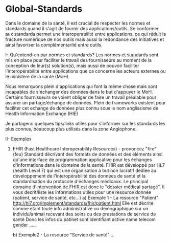 # Global-Standards
Dans le domaine de la santé, il est crucial de respecter les normes et standards quand il s'agit de fournir des applications/outils. Se conformer aux standards permet une interoperabilité entre applications, ce qui réduit la fracture numérique de nos outils mais aussi la redondance des initiatives et ainsi favoriser la complémentarité entre outils.

I- Qu'entend-on par normes et standards?
Les normes et standards sont mis en place pour faciliter le travail des fournisseurs au moment de la conception de leur(s) solution(s), mais aussi de pouvoir faciliter l'interopérabilité entre applications que ca concerne les acteurs externes ou le ministère de la santé (MoH).

Nous remarquons plein d'applications qui font la même chose mais sont incapables de s'échanger des données dans le but d'appuyer le MoH. Certains fournisseurs se voient obliger de faire un travail préalable pour assurer un partage/échange de données.
Plein de frameworks existent pour faciliter cet echange de données plus connu sous le nom anglissisme de Health Information Exchange (HIE)

Je partagerai quelques tips/links utiles pour s'informer sur les standards les plus connus, beaucoup plus utilisés dans la zone Anglophone.

II- Exemples
  1) FHIR (Fast Healthcare Interoperability Resources) - prononcez "fire"(feu)
    Standard décrivant des formats de données et des éléments ainsi qu'une interface de programmation applicative pour les échanges d'informations dans le domaine de la santé.
    FHIR est développé par HL7 (health Level 7) qui est une organisation à but non lucratif dédiée au développement de l'interopérabilité des données de santé et la standardisation du protocole d'échanges médicaux.
    Le principal domaine d'intervention de FHIR est donc le "dossier médical partagé".
    Il vous decrit/liste les informations utiles pour une resource donnée (patient, service de santé, etc...)
      a) Exemple 1 - La resource "Patient": http://hl7.org/implement/standards/fhir/patient.html
    Elle est décrite comme etant toute info administrative ou demographique sur un individu/animal recevant des soins ou des prestations de service de santé
  Donc les infos du patinet sont 
    identifiant
    active
    name
    telecom
    gender
    .....
    
      b) Exemple2 - La resource "Service de santé" 
    ...
    
